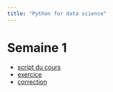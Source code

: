 ```yaml
---
title: "Python for data science"
---
```


# Semaine 1

* [script du cours](/teaching/python/cours_1.txt) 
* [exercice](/teaching/python/exercice_1.txt) 
* [correction](/teaching/python/correction_exercice_1.txt)